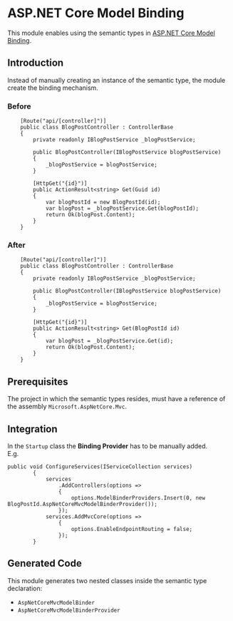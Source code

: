 # ASP.NET Core Model Binding

This module enables using the semantic types in [ASP.NET Core Model Binding](https://docs.microsoft.com/en-us/aspnet/core/mvc/models/model-binding?view=aspnetcore-3.1).

## Introduction

Instead of manually creating an instance of the semantic type, the module create the binding mechanism.

### Before

```CSharp
    [Route("api/[controller]")]
    public class BlogPostController : ControllerBase
    {
        private readonly IBlogPostService _blogPostService;

        public BlogPostController(IBlogPostService blogPostService)
        {
            _blogPostService = blogPostService;
        }

        [HttpGet("{id}")]
        public ActionResult<string> Get(Guid id)
        {
            var blogPostId = new BlogPostId(id);
            var blogPost = _blogPostService.Get(blogPostId);
            return Ok(blogPost.Content);
        }
    }
```

### After

```CSharp
    [Route("api/[controller]")]
    public class BlogPostController : ControllerBase
    {
        private readonly IBlogPostService _blogPostService;

        public BlogPostController(IBlogPostService blogPostService)
        {
            _blogPostService = blogPostService;
        }

        [HttpGet("{id}")]
        public ActionResult<string> Get(BlogPostId id)
        {
            var blogPost = _blogPostService.Get(id);
            return Ok(blogPost.Content);
        }
    }
```

## Prerequisites

The project in which the semantic types resides, must have a reference of the assembly `Microsoft.AspNetCore.Mvc`.

## Integration

In the `Startup` class the __Binding Provider__ has to be manually added.  
E.g.

```CSharp
public void ConfigureServices(IServiceCollection services)
        {
            services
                .AddControllers(options =>
                {
                    options.ModelBinderProviders.Insert(0, new BlogPostId.AspNetCoreMvcModelBinderProvider());
                });
            services.AddMvcCore(options =>
                {
                    options.EnableEndpointRouting = false;
                });
        }
```

## Generated Code

This module generates two nested classes inside the semantic type declaration:

* `AspNetCoreMvcModelBinder`
* `AspNetCoreMvcModelBinderProvider`
